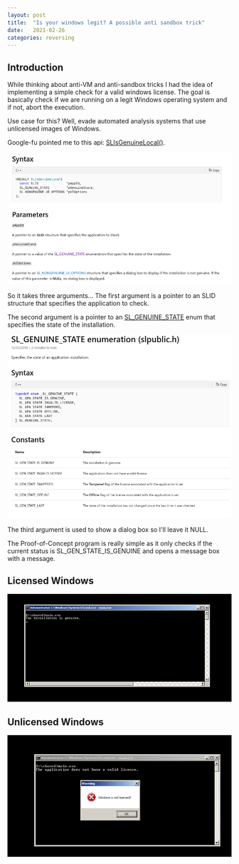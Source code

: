 ```yaml
---
layout: post
title:  "Is your windows legit? A possible anti sandbox trick"
date:   2021-02-26
categories: reversing
---
```


## Introduction

While thinking about anti-VM and anti-sandbox tricks I had the idea of implementing a simple check for a valid windows license. The goal is basically check if we are running on a legit Windows operating system and if not, abort the execution.

Use case for this? Well, evade automated analysis systems that use unlicensed images of Windows.

Google-fu pointed me to this api: [SLIsGenuineLocal()](https://docs.microsoft.com/en-us/windows/win32/api/slpublic/nf-slpublic-slisgenuinelocal?redirectedfrom=MSDN).

![image-20210226201255018](/assets/images/is_your_windows_legit/image-20210226201255018.png)

So it takes three arguments... The first argument is a pointer to an SLID structure that specifies the application to check.

The second argument is a pointer to an [SL_GENUINE_STATE](https://docs.microsoft.com/en-us/windows/win32/api/slpublic/ne-slpublic-sl_genuine_state) enum that specifies the state of the installation.

![image-20210226203644475](/assets/images/is_your_windows_legit/image-20210226203644475.png)

The third argument is used to show a dialog box so I'll leave it NULL.

The Proof-of-Concept program is really simple as it only checks if the current status is SL_GEN_STATE_IS_GENUINE and opens a message box with a message.

## Licensed Windows

![image-20210226211714915](/assets/images/is_your_windows_legit/image-20210226211714915.png)

## Unlicensed Windows

![image-20210226205131390](/assets/images/is_your_windows_legit/image-20210226205131390.png)
